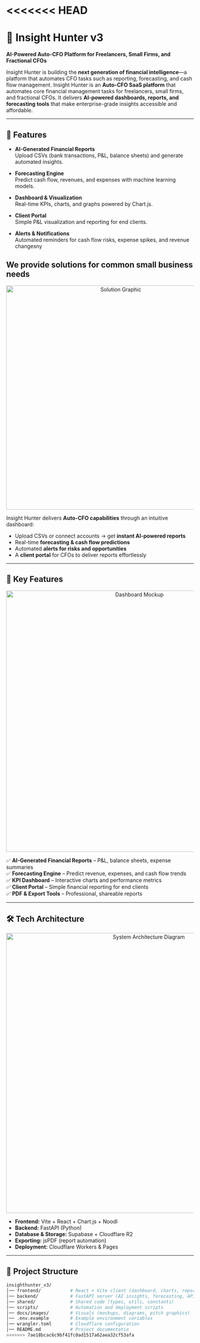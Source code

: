 <<<<<<< HEAD
=======
# 🚀 Insight Hunter v3  

**AI-Powered Auto-CFO Platform for Freelancers, Small Firms, and Fractional CFOs**  

Insight Hunter is building the **next generation of financial intelligence**—a platform that automates CFO tasks such as reporting, forecasting, and cash flow management.  Insight Hunter is an **Auto-CFO SaaS platform** that automates core financial management tasks for freelancers, small firms, and fractional CFOs. It delivers **AI-powered dashboards, reports, and forecasting tools** that make enterprise-grade insights accessible and affordable.

---

## 🚀 Features

- **AI-Generated Financial Reports**  
  Upload CSVs (bank transactions, P&L, balance sheets) and generate automated insights.

- **Forecasting Engine**  
  Predict cash flow, revenues, and expenses with machine learning models.

- **Dashboard & Visualization**  
  Real-time KPIs, charts, and graphs powered by Chart.js.

- **Client Portal**  
  Simple P&L visualization and reporting for end clients.

- **Alerts & Notifications**  
  Automated reminders for cash flow risks, expense spikes, and revenue changesny 


## We provide solutions for common small business needs

<p align="center">
  <img src="./docs/images/solution.png" alt="Solution Graphic" width="600"/>
</p>  

Insight Hunter delivers **Auto-CFO capabilities** through an intuitive dashboard:  
- Upload CSVs or connect accounts → get **instant AI-powered reports**  
- Real-time **forecasting & cash flow predictions**  
- Automated **alerts for risks and opportunities**  
- A **client portal** for CFOs to deliver reports effortlessly  

---

## 🌟 Key Features  

<p align="center">
  <img src="./docs/images/dashboard_mockup.png" alt="Dashboard Mockup" width="700"/>
</p>  

✅ **AI-Generated Financial Reports** – P&L, balance sheets, expense summaries  
✅ **Forecasting Engine** – Predict revenue, expenses, and cash flow trends  
✅ **KPI Dashboard** – Interactive charts and performance metrics  
✅ **Client Portal** – Simple financial reporting for end clients  
✅ **PDF & Export Tools** – Professional, shareable reports  

---

## 🛠️ Tech Architecture  

<p align="center">
  <img src="./docs/images/architecture.png" alt="System Architecture Diagram" width="750"/>
</p>  

- **Frontend:** Vite + React + Chart.js + Noodl  
- **Backend:** FastAPI (Python)  
- **Database & Storage:** Supabase + Cloudflare R2  
- **Exporting:** jsPDF (report automation)  
- **Deployment:** Cloudflare Workers & Pages  

---

## 📂 Project Structure  

```bash
insighthunter_v3/
│── frontend/           # React + Vite client (dashboard, charts, reports)
│── backend/            # FastAPI server (AI insights, forecasting, APIs)
│── shared/             # Shared code (types, utils, constants)
│── scripts/            # Automation and deployment scripts
│── docs/images/        # Visuals (mockups, diagrams, pitch graphics)
│── .env.example        # Example environment variables
│── wrangler.toml       # Cloudflare configuration
│── README.md           # Project documentatio
>>>>>>> 7ae18bcac6c9bf41fc0ad1517a62aea32cf53afa
